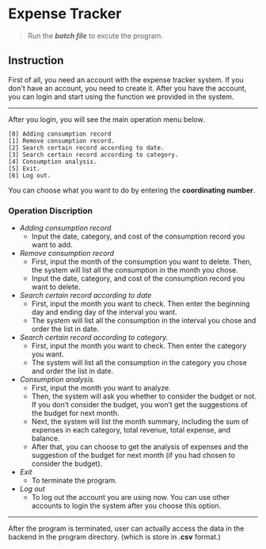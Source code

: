# Expense Tracker
>Run the ***batch file*** to excute the program.
## **Instruction** 
First of all, you need an account with the expense tracker system. If you don't have an account, you need to create it. After you have the account, you can login and start using the function we provided in the system.  
***
After you login, you will see the main operation menu below.
```
[0] Adding consumption record
[1] Remove consumption record.
[2] Search certain record according to date.
[3] Search certain record according to category.
[4] Consumption analysis.
[5] Exit.
[6] Log out.
```
You can choose what you want to do by entering the **coordinating number**.
### **Operation Discription**
- *Adding consumption record*  
    - Input the date, category, and cost of the consumption     record you want to add.
- *Remove consumption record*
    - First, input the month of the consumption you want to delete. Then, the system will list all the consumption in the month you chose.  
    - Input the date, category, and cost of the consumption record you want to delete.  
- *Search certain record according to date*
    - First, input the month you want to check. Then enter the beginning day and ending day of the interval you want.  
    - The system will list all the consumption in the interval you chose and order the list in date.
- *Search certain record according to category.*
    - First, input the month you want to check. Then enter the category you want.  
    - The system will list all the consumption in the category you chose and order the list in date.
- *Consumption analysis.*
    - First, input the month you want to analyze.  
    - Then, the system will ask you whether to consider the budget or not. If you don’t consider the budget, you won’t get the suggestions of the budget for next month.  
    - Next, the system will list the month summary, including the sum of expenses in each category, total revenue, total expense, and balance.  
    - After that, you can choose to get the analysis of expenses and the suggestion of the budget for next month (if you had chosen to consider the budget).
- *Exit*
    - To terminate the program.
- *Log out*
    - To log out the account you are using now. You can use other accounts to login the system after you choose this option.
***
After the program is terminated, user can actually access the data in the backend in the program directory. (which is store in .**csv** format.)
